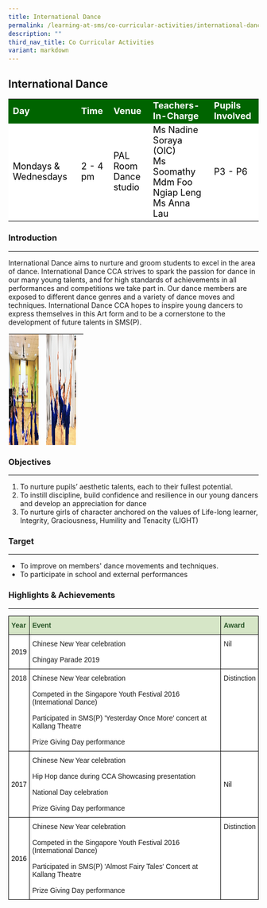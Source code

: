 ```yaml
---
title: International Dance
permalink: /learning-at-sms/co-curricular-activities/international-dance/
description: ""
third_nav_title: Co Curricular Activities
variant: markdown
---
```

## International Dance

<table>
<tbody>
	<tr style="background-color:darkgreen;color:white;font-size:18px"><td><b>Day</b></td>
	<td><b>Time</b></td>
	<td><b>Venue</b></td>
	<td><b>Teachers-In-Charge</b></td>
	<td><b>Pupils Involved</b></td>
</tr>
	<tr style="background-color:white;color:black;font-size:18px">
		<td>Mondays &amp; Wednesdays </td>
		<td>2 - 4 pm</td>
	<td>PAL Room<br>Dance studio</td>
	<td>Ms Nadine Soraya (OIC)<br>Ms Soomathy<br>Mdm Foo Ngiap Leng<br>Ms Anna Lau</td>
	<td>P3 - P6</td>
</tr>
</tbody></table>

### Introduction
___________________________________________________________



International Dance aims to nurture and groom students to excel in the area of dance. International Dance CCA strives to spark the passion for dance in our many young talents, and for high standards of achievements in all performances and competitions we take part in. Our dance members are exposed to different dance genres and a variety of dance moves and techniques. International Dance CCA hopes to inspire young dancers to express themselves in this Art form and to be a cornerstone to the development of future talents in SMS(P).  

  

<table class="ive_eobj_center ives_tab_kosong" style="margin: auto; outline: 0px; padding: 0px; border-collapse: collapse; clear: both; border: 1px solid transparent; table-layout: fixed; width: 871px; height: 225px;"><tbody style="margin: 0px; outline: 0px; padding: 0px;"><tr style="margin: 0px; outline: 0px; padding: 0px;"><td style="margin: 0px; outline: 0px; padding: 0px 15px 15px 0px; vertical-align: top; width: 60px;"><img src="/images/Dance%202.jpeg" width="100%" alt="Dance 2.jpeg" class="ive_eobj_center" style="margin: auto; outline: 0px; padding: 0px; border: none; max-width: 100%; clear: both; display: block; width: 412px; height: 287px;"><br style="margin: 0px; outline: 0px; padding: 0px;"></td><td style="margin: 0px; outline: 0px; padding: 0px 15px 15px 0px; vertical-align: top; width: 60px;"><img src="/images/Dance%204.jpeg" width="100%" alt="Dance 4.jpeg" class="ive_eobj_center" style="margin: auto; outline: 0px; padding: 0px; border: none; max-width: 100%; clear: both; display: block; width: 379px; height: 285px;"><br style="margin: 0px; outline: 0px; padding: 0px;"></td></tr><tr style="margin: 0px; outline: 0px; padding: 0px;"><td style="margin: 0px; outline: 0px; padding: 0px 15px 15px 0px; vertical-align: top; width: 60px;"><img src="/images/Dance%201.jpeg" width="100%" alt="Dance 1.jpeg" class="ive_eobj_center" style="margin: auto; outline: 0px; padding: 0px; border: none; max-width: 100%; clear: both; display: block; width: 287px; height: 397px;"><br style="margin: 0px; outline: 0px; padding: 0px;"></td><td style="margin: 0px; outline: 0px; padding: 0px 15px 15px 0px; vertical-align: top; width: 60px;"><img src="/images/Dance%205.jpeg" width="100%" alt="Dance 5.jpeg" class="ive_eobj_center" style="margin: auto; outline: 0px; padding: 0px; border: none; max-width: 100%; clear: both; display: block; width: 307px; height: 402px;"><br style="margin: 0px; outline: 0px; padding: 0px;"></td></tr><tr style="margin: 0px; outline: 0px; padding: 0px;"><td style="margin: 0px; outline: 0px; padding: 0px 15px 15px 0px; vertical-align: top;"><img src="/images/Dance%204.jpeg" width="100%" alt="Dance 4.jpeg" class="ive_eobj_center" style="margin: auto; outline: 0px; padding: 0px; border: none; max-width: 100%; clear: both; display: block; width: 403px; height: 304px;"><br style="margin: 0px; outline: 0px; padding: 0px;"></td><td style="margin: 0px; outline: 0px; padding: 0px 15px 15px 0px; vertical-align: top;"><img src="/images/2021ID01.jpg" width="100%" alt="2021_ID01.jpg" class="ive_eobj_center" style="margin: auto; outline: 0px; padding: 0px; border: none; max-width: 100%; clear: both; display: block; width: 505px; height: 284px;"><br style="margin: 0px; outline: 0px; padding: 0px;"></td></tr><tr style="margin: 0px; outline: 0px; padding: 0px;"><td style="margin: 0px; outline: 0px; padding: 0px 15px 15px 0px; vertical-align: top;"><img src="/images/2021ID02.jpg" width="100%" alt="2021ID02.jpg" class="ive_eobj_center" style="margin: auto; outline: 0px; padding: 0px; border: none; max-width: 100%; clear: both; display: block; width: 618px;"></td><td style="margin: 0px; outline: 0px; padding: 0px 15px 15px 0px; vertical-align: top;"><img src="/images/2021ID03.jpg" width="100%" alt="2021_ID03.jpg" class="ive_eobj_center" style="margin: auto; outline: 0px; padding: 0px; border: none; max-width: 100%; clear: both; display: block; width: 407px; height: 282px;"></td></tr></tbody></table>

  

### Objectives
___________________________________________________________


1.  To nurture pupils’ aesthetic talents, each to their fullest potential.
2.  To instill discipline, build confidence and resilience in our young dancers and develop an appreciation for dance
3.  To nurture girls of character anchored on the values of Life-long learner, Integrity, Graciousness, Humility and Tenacity (LIGHT)

### Target
___________________________________________________________


*   To improve on members' dance movements and techniques.
*   To participate in school and external performances

### Highlights &amp; Achievements
___________________________________________________________


<style type="text/css">
.tg  {border-collapse:collapse;border-spacing:0;}
.tg td{border-color:black;border-style:solid;border-width:1px;font-family:Arial, sans-serif;font-size:14px;
  overflow:hidden;padding:10px 5px;word-break:normal;}
.tg th{border-color:black;border-style:solid;border-width:1px;font-family:Arial, sans-serif;font-size:14px;
  font-weight:normal;overflow:hidden;padding:10px 5px;word-break:normal;}
.tg .tg-bzhr{background-color:#D6E6C7;color:#2A5629;font-weight:bold;text-align:left;vertical-align:middle}
.tg .tg-zr06{background-color:#FFF;text-align:left;vertical-align:middle}
.tg .tg-ktyi{background-color:#FFF;text-align:left;vertical-align:top}
</style>
<table class="tg">
<thead>
  <tr>
    <th class="tg-bzhr"><span style="font-weight:bold;color:#2A5629;background-color:#D6E6C7">Year</span></th>
    <th class="tg-bzhr"><span style="font-weight:bold;color:#2A5629;background-color:#D6E6C7">Event</span></th>
    <th class="tg-bzhr"><span style="font-weight:bold;color:#2A5629;background-color:#D6E6C7">Award</span></th>
  </tr>
</thead>
<tbody>
  <tr>
    <td class="tg-zr06"><span style="color:#000;background-color:#FFF">2019</span></td>
    <td class="tg-ktyi">Chinese New Year celebration<br><br>Chingay Parade 2019</td>
    <td class="tg-ktyi"><span style="background-color:initial">Nil</span><br><span style="color:#000;background-color:#FFF"> </span></td>
  </tr>
  <tr>
    <td class="tg-ktyi">2018 <span style="color:#000;background-color:#FFF"> </span></td>
    <td class="tg-ktyi">Chinese New Year celebration<br><br>Competed in the Singapore Youth Festival 2016 (International Dance)<br><br>Participated in SMS(P)  'Yesterday Once More' concert at Kallang Theatre<br><br>Prize Giving Day performance</td>
    <td class="tg-ktyi"><span style="background-color:initial">Distinction</span> <span style="background-color:initial"> </span><br></td>
  </tr>
  <tr>
    <td class="tg-zr06"><span style="color:#000;background-color:#FFF">2017</span></td>
    <td class="tg-ktyi">Chinese New Year celebration<br><br>Hip Hop dance during CCA Showcasing presentation<br><br>National Day celebration<br><br>Prize Giving Day performance<br></td>
    <td class="tg-zr06"><span style="color:#000;background-color:#FFF">Nil</span></td>
  </tr>
  <tr>
    <td class="tg-zr06"><span style="color:#000;background-color:#FFF">2016 </span></td>
    <td class="tg-ktyi">Chinese New Year celebration<br><br>Competed in the Singapore Youth Festival 2016 (International Dance)<br><br>Participated in SMS(P) 'Almost Fairy Tales' Concert at Kallang Theatre <br><br>Prize Giving Day performance<br></td>
    <td class="tg-ktyi"><span style="background-color:initial">Distinction</span><span style="color:#000;background-color:#FFF"> </span> <span style="background-color:initial"> </span></td>
  </tr>
</tbody>
</table>
